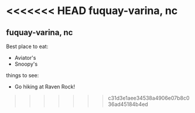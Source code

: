 <<<<<<< HEAD
fuquay-varina, nc
=======
## fuquay-varina, nc

Best place to eat:

- Aviator's
- Snoopy's

things to see:

- Go hiking at Raven Rock!
>>>>>>> c31d3e1aee34538a4906e07b8c036ad45184b4ed

